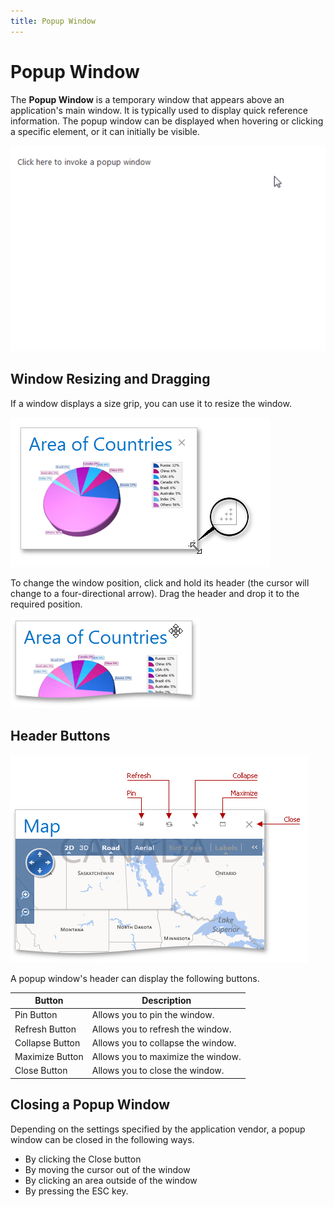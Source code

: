 ```yaml
---
title: Popup Window
---
```

# Popup Window
The **Popup Window** is a temporary window that appears above an application's main window. It is typically used to display quick reference information. The popup window can be displayed when hovering or clicking a specific element, or it can initially be visible.

![EUD_Popup1](../images/Img22633.gif)

## Window Resizing and Dragging
If a window displays a size grip, you can use it to resize the window.

![EUD_Popup2](../images/Img22634.png)

To change the window position, click and hold its header (the cursor will change to a four-directional arrow). Drag the header and drop it to the required position.

![EUD_Popup4](../images/Img22636.png)

## Header Buttons
![EUD_Popup3](../images/Img22635.png)

A popup window's header can display the following buttons.

| Button | Description |
|---|---|
| Pin Button | Allows you to pin the window. |
| Refresh Button | Allows you to refresh the window. |
| Collapse Button | Allows you to collapse the window. |
| Maximize Button | Allows you to maximize the window. |
| Close Button | Allows you to close the window. |

## Closing a Popup Window
Depending on the settings specified by the application vendor, a popup window can be closed in the following ways.
* By clicking the Close button
* By moving the cursor out of the window
* By clicking an area outside of the window
* By pressing the ESC key.